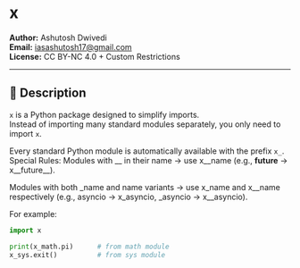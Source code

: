 # x

**Author:** Ashutosh Dwivedi  
**Email:** iasashutosh17@gmail.com  
**License:** CC BY-NC 4.0 + Custom Restrictions  

---

## 📖 Description
`x` is a Python package designed to simplify imports.  
Instead of importing many standard modules separately, you only need to import `x`.  

Every standard Python module is automatically available with the prefix `x_`.  
Special Rules: 
Modules with __ in their name → use x__name (e.g., __future__ → x__future__).

Modules with both _name and name variants → use x_name and x__name respectively (e.g., asyncio → x_asyncio, _asyncio → x__asyncio).

For example:
```python
import x

print(x_math.pi)      # from math module
x_sys.exit()          # from sys module
